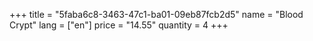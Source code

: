 +++
title = "5faba6c8-3463-47c1-ba01-09eb87fcb2d5"
name = "Blood Crypt"
lang = ["en"]
price = "14.55"
quantity = 4
+++

